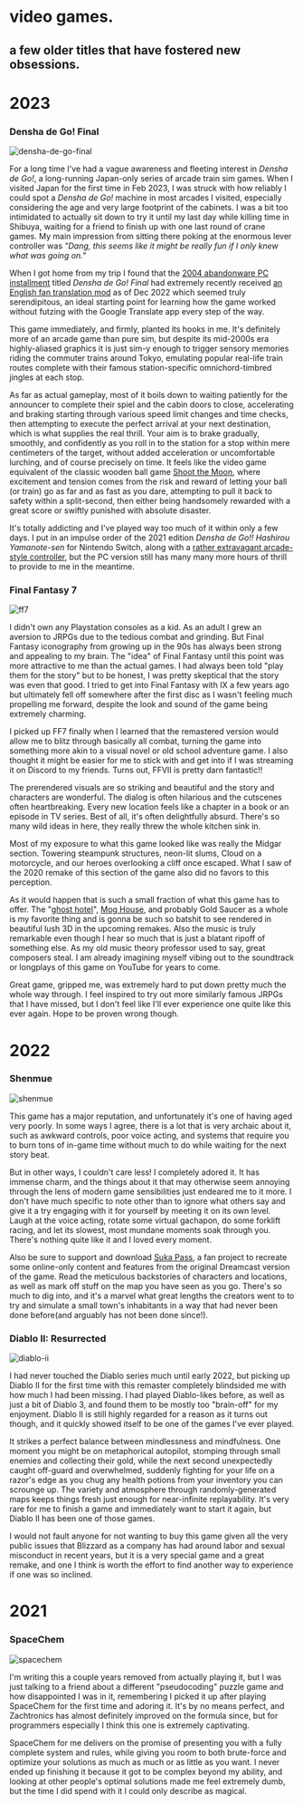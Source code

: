 # video games.

## a few older titles that have fostered new obsessions.

# 2023

### Densha de Go! Final

![densha-de-go-final](../media/densha-de-go-final.png)

For a long time I've had a vague awareness and fleeting interest in *Densha de Go!*, a long-running Japan-only series of arcade train sim games. When I visited Japan for the first time in Feb 2023, I was struck with how reliably I could spot a *Densha de Go!* machine in most arcades I visited, especially considering the age and very large footprint of the cabinets. I was a bit too intimidated to actually sit down to try it until my last day while killing time in Shibuya, waiting for a friend to finish up with one last round of crane games. My main impression from sitting there poking at the enormous lever controller was *"Dang, this seems like it might be really fun if I only knew what was going on."*

When I got home from my trip I found that the [2004 abandonware PC installment](https://archive.org/details/DDGFinal) titled *Densha de Go! Final* had extremely recently received [an English fan translation mod](https://sites.google.com/view/ddgcrew/games/densha-de-go-final) as of Dec 2022 which seemed truly serendipitous, an ideal starting point for learning how the game worked without futzing with the Google Translate app every step of the way.

This game immediately, and firmly, planted its hooks in me. It's definitely more of an arcade game than pure sim, but despite its mid-2000s era highly-aliased graphics it is just sim-y enough to trigger sensory memories riding the commuter trains around Tokyo, emulating popular real-life train routes complete with their famous station-specific omnichord-timbred jingles at each stop. 

As far as actual gameplay, most of it boils down to waiting patiently for the announcer to complete their spiel and the cabin doors to close, accelerating and braking starting through various speed limit changes and time checks, then attempting to execute the perfect arrival at your next destination, which is what supplies the real thrill. Your aim is to brake gradually, smoothly, and confidently as you roll in to the station for a stop within mere centimeters of the target, without added acceleration or uncomfortable lurching, and of course precisely on time. It feels like the video game equivalent of the classic wooden ball game [Shoot the Moon](https://www.youtube.com/watch?v=kWBIFN_KHoY), where excitement and tension comes from the risk and reward of letting your ball (or train) go as far and as fast as you dare, attempting to pull it back to safety within a split-second, then either being handsomely rewarded with a great score or swiftly punished with absolute disaster.

It's totally addicting and I've played way too much of it within only a few days. I put in an impulse order of the 2021 edition *Densha de Go!! Hashirou Yamanote-sen* for Nintendo Switch, along with a [rather extravagant arcade-style controller](https://www.theverge.com/22628513/densha-de-go-switch-controller-review-hashirou-yamanote-sen), but the PC version still has many many more hours of thrill to provide to me in the meantime.

### Final Fantasy 7

![ff7](../media/ff7.jpeg)

I didn't own any Playstation consoles as a kid. As an adult I grew an aversion to JRPGs due to the tedious combat and grinding. But Final Fantasy iconography from growing up in the 90s has always been strong and appealing to my brain. The "idea" of Final Fantasy until this point was more attractive to me than the actual games. I had always been told "play them for the story" but to be honest, I was pretty skeptical that the story was even that good. I tried to get into Final Fantasy with IX a few years ago but ultimately fell off somewhere after the first disc as I wasn't feeling much propelling me forward, despite the look and sound of the game being extremely charming.

I picked up FF7 finally when I learned that the remastered version would allow me to blitz through basically all combat, turning the game into something more akin to a visual novel or old school adventure game. I also thought it might be easier for me to stick with and get into if I was streaming it on Discord to my friends. Turns out, FFVII is pretty darn fantastic!!

The prerendered visuals are so striking and beautiful and the story and characters are wonderful. The dialog is often hilarious and the cutscenes often heartbreaking. Every new location feels like a chapter in a book or an episode in TV series. Best of all, it's often delightfully absurd. There's so many wild ideas in here, they really threw the whole kitchen sink in.

Most of my exposure to what this game looked like was really the Midgar section. Towering steampunk structures, neon-lit slums, Cloud on a motorcycle, and our heroes overlooking a cliff once escaped. What I saw of the 2020 remake of this section of the game also did no favors to this perception.

As it would happen that is such a small fraction of what this game has to offer. The "[ghost hotel](https://www.finalfantasykingdom.net/finalfantasyviigs6.php)", [Mog House](https://finalfantasywiki.com/wiki/Mog_House), and probably Gold Saucer as a whole is my favorite thing and is gonna be such so batshit to see rendered in beautiful lush 3D in the upcoming remakes. Also the music is truly remarkable even though I hear so much that is just a blatant ripoff of something else. As my old music theory professor used to say, great composers steal. I am already imagining myself vibing out to the soundtrack or longplays of this game on YouTube for years to come.

Great game, gripped me, was extremely hard to put down pretty much the whole way through. I feel inspired to try out more similarly famous JRPGs that I have missed, but I don't feel like I'll ever experience one quite like this ever again. Hope to be proven wrong though.

# 2022

### Shenmue

![shenmue](../media/shenmue.jpg)

This game has a major reputation, and unfortunately it's one of having aged very poorly. In some ways I agree, there is a lot that is very archaic about it, such as awkward controls, poor voice acting, and systems that require you to burn tons of in-game time without much to do while waiting for the next story beat.

But in other ways, I couldn't care less! I completely adored it. It has immense charm, and the things about it that may otherwise seem annoying through the lens of modern game sensibilities just endeared me to it more. I don't have much specific to note other than to ignore what others say and give it a try engaging with it for yourself by meeting it on its own level. Laugh at the voice acting, rotate some virtual gachapon, do some forklift racing, and let its slowest, most mundane moments soak through you. There's nothing quite like it and I loved every moment.

Also be sure to support and download [Suka Pass](https://www.sukapass.com/), a fan project to recreate some online-only content and features from the original Dreamcast version of the game. Read the meticulous backstories of characters and locations, as well as mark off stuff on the map you have seen as you go. There's so much to dig into, and it's a marvel what great lengths the creators went to to try and simulate a small town's inhabitants in a way that had never been done before(and arguably has not been done since!).

### Diablo II: Resurrected

![diablo-ii](../media/diablo-ii.png)

I had never touched the Diablo series much until early 2022, but picking up Diablo II for the first time with this remaster completely blindsided me with how much I had been missing. I had played Diablo-likes before, as well as just a bit of Diablo 3, and found them to be mostly too "brain-off" for my enjoyment. Diablo II is still highly regarded for a reason as it turns out though, and it quickly showed itself to be one of the  games I've ever played.

It strikes a perfect balance between mindlessness and mindfulness. One moment you might be on metaphorical autopilot, stomping through small enemies and collecting their gold, while the next second unexpectedly caught off-guard and overwhelmed, suddenly fighting for your life on a razor's edge as you chug any health potions from your inventory you can scrounge up. The variety and atmosphere through randomly-generated maps keeps things fresh just enough for near-infinite replayability. It's very rare for me to finish a game and immediately want to start it again, but Diablo II has been one of those games.

I would not fault anyone for not wanting to buy this game given all the very public issues that Blizzard as a company has had around labor and sexual misconduct in recent years, but it is a very special game and a great remake, and one I think is worth the effort to find another way to experience if one was so inclined.

# 2021

### SpaceChem

![spacechem](../media/spacechem.jpg)

I'm writing this a couple years removed from actually playing it, but I was just talking to a friend about a different "pseudocoding" puzzle game and how disappointed I was in it, remembering I picked it up after playing SpaceChem for the first time and adoring it. It's by no means perfect, and Zachtronics has almost definitely improved on the formula since, but for programmers especially I think this one is extremely captivating. 

SpaceChem for me delivers on the promise of presenting you with a fully complete system and rules, while giving you room to both brute-force and optimize your solutions as much as much or as little as you want. I never ended up finishing it because it got to be complex beyond my ability, and looking at other people's optimal solutions made me feel extremely dumb, but the time I did spend with it I could only describe as magical.